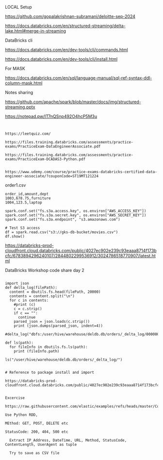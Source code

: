LOCAL Setup

https://github.com/gopalakrishnan-subramani/deloitte-sep-2024




https://docs.databricks.com/en/structured-streaming/delta-lake.html#merge-in-streaming

DataBricks cli


https://docs.databricks.com/en/dev-tools/cli/commands.html

https://docs.databricks.com/en/dev-tools/cli/install.html


For MASK

https://docs.databricks.com/en/sql/language-manual/sql-ref-syntax-ddl-column-mask.html


Notes sharing

https://github.com/apache/spark/blob/master/docs/img/structured-streaming.pptx
 

https://notepad.pw/lT7nQSnp492O4hcP5M3u

```


https://leetquiz.com/

https://files.training.databricks.com/assessments/practice-exams/PracticeExam-DataEngineerAssociate.pdf

https://files.training.databricks.com/assessments/practice-exams/PracticeExam-DCADAS3-Python.pdf


https://www.udemy.com/course/practice-exams-databricks-certified-data-engineer-associate/?couponCode=ST19MT121224

```

order1.csv
```
order_id,amount,dept
1003,678.75,furniture
1004,123.5,laptop
```



```
spark.conf.set("fs.s3a.access.key", os.environ["AWS_ACCESS_KEY"])
spark.conf.set("fs.s3a.secret.key", os.environ["AWS_SECRET_KEY"])
spark.conf.set("fs.s3a.endpoint", "s3.amazonaws.com")

# Test S3 access
df = spark.read.csv("s3://gks-db-bucket/movies.csv")
df.show()
```



https://databricks-prod-cloudfront.cloud.databricks.com/public/4027ec902e239c93eaaa8714f173bcfc/6783894296240107/2844802299536912/3024786518770907/latest.html



DataBricks Workshop code share day 2

```

import json
def delta_log(filePath):
  content = dbutils.fs.head(filePath, 20000)
  contents = content.split("\n")
  for c in contents:
    #print (c)
    c = c.strip()
    if c == "":
      continue
    parsed_json = json.loads(c.strip())
    print (json.dumps(parsed_json, indent=4))

#delta_log("dbfs:/user/hive/warehouse/deldb.db/orders/_delta_log/00000000000000000000.json")

```

```
def ls(path):
  for fileInfo in dbutils.fs.ls(path):
    print (fileInfo.path)

ls("/user/hive/warehouse/deldb.db/orders/_delta_log/")
```

```

# Reference to package install and import 

https://databricks-prod-cloudfront.cloud.databricks.com/public/4027ec902e239c93eaaa8714f173bcfc/6783894296240107/3215246938264315/3024786518770907/latest.html


Excercise 

https://raw.githubusercontent.com/elastic/examples/refs/heads/master/Common%20Data%20Formats/apache_logs/apache_logs

Use Python RDD, 

MEthod: GET, POST, DELETE etc

StatusCode: 200, 404, 500 etc

  Extract IP_Address, DateTime, URL, Method, StatusCode, ContentLength, UserAgent as tuple

  Try to save as CSV file

  
